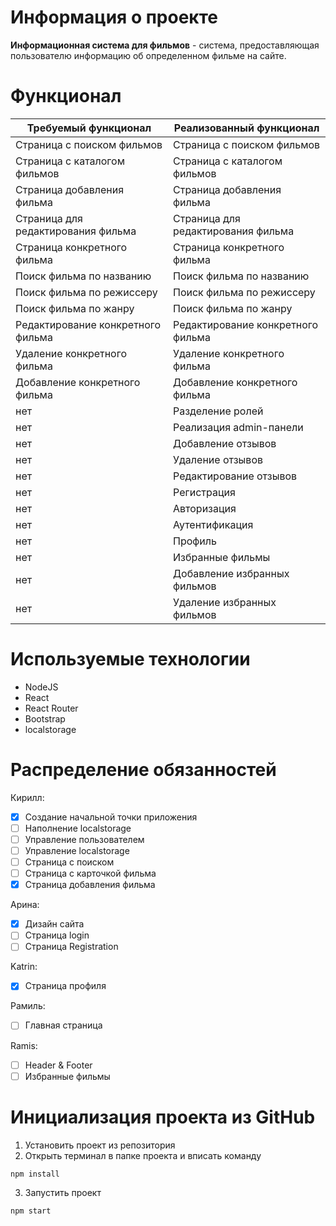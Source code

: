 # Информация о проекте

**Информационная система для фильмов** - система, предоставляющая пользователю информацию об определенном фильме на сайте.

# Функционал
|        Требуемый функционал        | Реализованный функционал |
| ---------------------------------- | ------------------------ |
Страница с поиском фильмов | Страница с поиском фильмов
Страница с каталогом фильмов | Страница с каталогом фильмов
Страница добавления фильма | Страница добавления фильма
Страница для редактирования фильма | Страница для редактирования фильма
Страница конкретного фильма | Страница конкретного фильма
Поиск фильма по названию | Поиск фильма по названию
Поиск фильма по режиссеру | Поиск фильма по режиссеру
Поиск фильма по жанру | Поиск фильма по жанру
Редактирование конкретного фильма | Редактирование конкретного фильма
Удаление конкретного фильма | Удаление конкретного фильма
Добавление конкретного фильма | Добавление конкретного фильма
нет | Разделение ролей
нет | Реализация admin-панели
нет | Добавление отзывов
нет | Удаление отзывов
нет | Редактирование отзывов
нет | Регистрация
нет | Авторизация
нет | Аутентификация
нет | Профиль
нет | Избранные фильмы
нет | Добавление избранных фильмов
нет | Удаление избранных фильмов

# Используемые технологии
- NodeJS
- React
- React Router
- Bootstrap
- localstorage

# Распределение обязанностей
Кирилл:
- [x] Создание начальной точки приложения
- [ ] Наполнение localstorage
- [ ] Управление пользователем
- [ ] Управление localstorage
- [ ] Страница с поиском
- [ ] Страница с карточкой фильма
- [x] Страница добавления фильма

Арина:
- [x] Дизайн сайта
- [ ] Страница login
- [ ] Страница Registration

Katrin:
- [x] Страница профиля

Рамиль:
- [ ] Главная страница

Ramis:
- [ ] Header & Footer
- [ ] Избранные фильмы

# Инициализация проекта из GitHub
1. Установить проект из репозитория
2. Открыть терминал в папке проекта и вписать команду
```
npm install
```
3. Запустить проект
```
npm start
```
